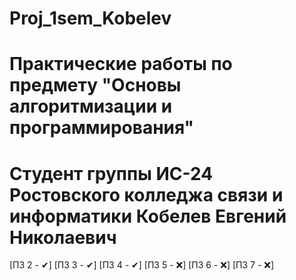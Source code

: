 # Proj_1sem_Kobelev
# Практические работы по предмету "Основы алгоритмизации и программирования"
# Студент группы ИС-24 Ростовского колледжа связи и информатики Кобелев Евгений Николаевич

[ПЗ 2 - ✔]
[ПЗ 3 - ✔]
[ПЗ 4 - ✔]
[ПЗ 5 - ❌]
[ПЗ 6 - ❌]
[ПЗ 7 - ❌]
